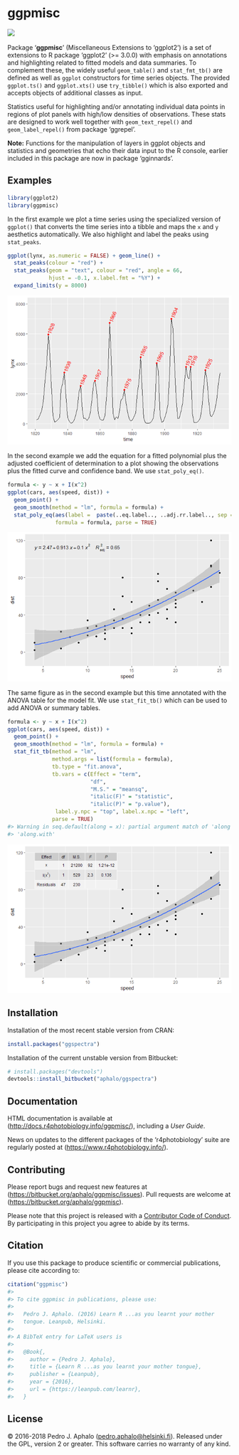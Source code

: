
<!-- README.md is generated from README.Rmd. Please edit that file -->

# ggpmisc

[![](http://www.r-pkg.org/badges/version/ggpmisc)](https://cran.r-project.org/package=ggpmisc)

Package ‘**ggpmisc**’ (Miscellaneous Extensions to ‘ggplot2’) is a set
of extensions to R package ‘ggplot2’ (\>= 3.0.0) with emphasis on
annotations and highlighting related to fitted models and data
summaries. To complement these, the widely useful `geom_table()` and
`stat_fmt_tb()` are defined as well as `ggplot` constructors for time
series objects. The provided `ggplot.ts()` and `ggplot.xts()` use
`try_tibble()` which is also exported and accepts objects of additional
classes as input.

Statistics useful for highlighting and/or annotating individual data
points in regions of plot panels with high/low densities of
observations. These stats are designed to work well together with
`geom_text_repel()` and `geom_label_repel()` from package ‘ggrepel’.

**Note:** Functions for the manipulation of layers in ggplot objects and
statistics and geometries that echo their data input to the R console,
earlier included in this package are now in package ‘gginnards’.

## Examples

``` r
library(ggplot2)
library(ggpmisc)
```

In the first example we plot a time series using the specialized version
of `ggplot()` that converts the time series into a tibble and maps the
`x` and `y` aesthetics automatically. We also highlight and label the
peaks using `stat_peaks`.

``` r
ggplot(lynx, as.numeric = FALSE) + geom_line() + 
  stat_peaks(colour = "red") +
  stat_peaks(geom = "text", colour = "red", angle = 66,
             hjust = -0.1, x.label.fmt = "%Y") +
  expand_limits(y = 8000)
```

![](man/figures/README-readme-03-1.png)<!-- -->

In the second example we add the equation for a fitted polynomial plus
the adjusted coefficient of determination to a plot showing the
observations plus the fitted curve and confidence band. We use
`stat_poly_eq()`.

``` r
formula <- y ~ x + I(x^2)
ggplot(cars, aes(speed, dist)) +
  geom_point() +
  geom_smooth(method = "lm", formula = formula) +
  stat_poly_eq(aes(label =  paste(..eq.label.., ..adj.rr.label.., sep = "~~~~")),
               formula = formula, parse = TRUE)
```

![](man/figures/README-readme-04-1.png)<!-- -->

The same figure as in the second example but this time annotated with
the ANOVA table for the model fit. We use `stat_fit_tb()` which can be
used to add ANOVA or summary tables.

``` r
formula <- y ~ x + I(x^2)
ggplot(cars, aes(speed, dist)) +
  geom_point() +
  geom_smooth(method = "lm", formula = formula) +
  stat_fit_tb(method = "lm",
              method.args = list(formula = formula),
              tb.type = "fit.anova",
              tb.vars = c(Effect = "term", 
                          "df",
                          "M.S." = "meansq", 
                          "italic(F)" = "statistic", 
                          "italic(P)" = "p.value"),
               label.y.npc = "top", label.x.npc = "left",
              parse = TRUE)
#> Warning in seq.default(along = x): partial argument match of 'along' to
#> 'along.with'
```

![](man/figures/README-readme-05-1.png)<!-- -->

## Installation

Installation of the most recent stable version from CRAN:

``` r
install.packages("ggspectra")
```

Installation of the current unstable version from Bitbucket:

``` r
# install.packages("devtools")
devtools::install_bitbucket("aphalo/ggspectra")
```

## Documentation

HTML documentation is available at
(<http://docs.r4photobiology.info/ggpmisc/>), including a *User Guide*.

News on updates to the different packages of the ‘r4photobiology’ suite
are regularly posted at (<https://www.r4photobiology.info/>).

## Contributing

Please report bugs and request new features at
(<https://bitbucket.org/aphalo/ggpmisc/issues>). Pull requests are
welcome at (<https://bitbucket.org/aphalo/ggpmisc>).

Please note that this project is released with a [Contributor Code of
Conduct](CONDUCT.md). By participating in this project you agree to
abide by its terms.

## Citation

If you use this package to produce scientific or commercial
publications, please cite according to:

``` r
citation("ggpmisc")
#> 
#> To cite ggpmisc in publications, please use:
#> 
#>   Pedro J. Aphalo. (2016) Learn R ...as you learnt your mother
#>   tongue. Leanpub, Helsinki.
#> 
#> A BibTeX entry for LaTeX users is
#> 
#>   @Book{,
#>     author = {Pedro J. Aphalo},
#>     title = {Learn R ...as you learnt your mother tongue},
#>     publisher = {Leanpub},
#>     year = {2016},
#>     url = {https://leanpub.com/learnr},
#>   }
```

## License

© 2016-2018 Pedro J. Aphalo (<pedro.aphalo@helsinki.fi>). Released under
the GPL, version 2 or greater. This software carries no warranty of any
kind.
